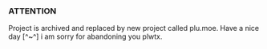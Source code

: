 ### ATTENTION
Project is archived and replaced by new project called plu.moe.
Have a nice day [^~^]
i am sorry for abandoning you plwtx.
